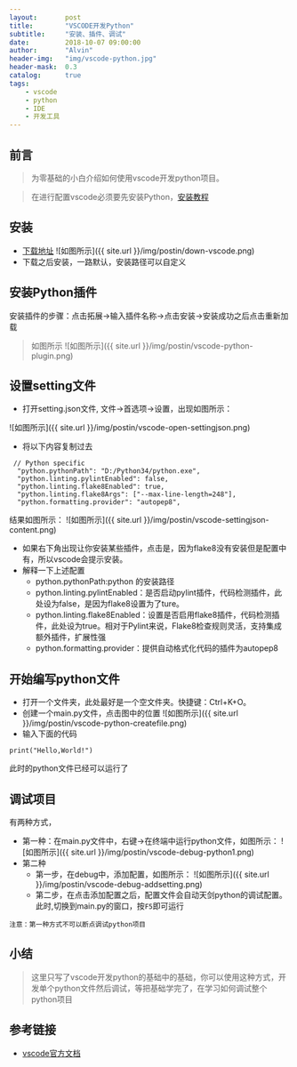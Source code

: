 ```yaml
---
layout:       post
title:        "VSCODE开发Python"
subtitle:     "安装、插件、调试"
date:         2018-10-07 09:00:00
author:       "Alvin"
header-img:   "img/vscode-python.jpg"
header-mask:  0.3
catalog:      true
tags:
    - vscode
    - python
    - IDE
    - 开发工具
---
```


## 前言

>为零基础的小白介绍如何使用vscode开发python项目。

>在进行配置vscode必须要先安装Python，[安装教程](http://www.runoob.com/python3/python3-install.html)
## 安装

* [下载地址](https://code.visualstudio.com/download)
![如图所示]({{ site.url }}/img/postin/down-vscode.png)
* 下载之后安装，一路默认，安装路径可以自定义

## 安装Python插件
安装插件的步骤：点击拓展->输入插件名称->点击安装->安装成功之后点击重新加载
>如图所示
![如图所示]({{ site.url }}/img/postin/vscode-python-plugin.png)

## 设置setting文件

* 打开setting.json文件, 文件->首选项->设置，出现如图所示：

![如图所示]({{ site.url }}/img/postin/vscode-open-settingjson.png)

* 将以下内容复制过去

```
 // Python specific
  "python.pythonPath": "D:/Python34/python.exe",
  "python.linting.pylintEnabled": false,
  "python.linting.flake8Enabled": true,
  "python.linting.flake8Args": ["--max-line-length=248"],
  "python.formatting.provider": "autopep8",
```
结果如图所示：
![如图所示]({{ site.url }}/img/postin/vscode-settingjson-content.png)

* 如果右下角出现让你安装某些插件，点击是，因为flake8没有安装但是配置中有，所以vscode会提示安装。
* 解释一下上述配置
    * python.pythonPath:python 的安装路径
    * python.linting.pylintEnabled：是否启动pylint插件，代码检测插件，此处设为false，是因为flake8设置为了ture。
    * python.linting.flake8Enabled：设置是否启用flake8插件，代码检测插件，此处设为true。相对于Pylint来说，Flake8检查规则灵活，支持集成额外插件，扩展性强
    * python.formatting.provider：提供自动格式化代码的插件为autopep8

## 开始编写python文件

* 打开一个文件夹，此处最好是一个空文件夹。快捷键：Ctrl+K+O。
* 创建一个main.py文件，点击图中的位置
![如图所示]({{ site.url }}/img/postin/vscode-python-createfile.png)
* 输入下面的代码
```
print("Hello,World!")
```
此时的python文件已经可以运行了

## 调试项目

有两种方式，
* 第一种：在main.py文件中，右键->在终端中运行python文件，如图所示：
![如图所示]({{ site.url }}/img/postin/vscode-debug-python1.png)
* 第二种
    * 第一步，在debug中，添加配置，如图所示：
    ![如图所示]({{ site.url }}/img/postin/vscode-debug-addsetting.png)
    * 第二步，在点击添加配置之后，配置文件会自动天剑python的调试配置。此时,切换到main.py的窗口，按`F5`即可运行

`注意：第一种方式不可以断点调试python项目`

## 小结

>这里只写了vscode开发python的基础中的基础，你可以使用这种方式，开发单个python文件然后调试，等把基础学完了，在学习如何调试整个python项目

## 参考链接

* [vscode官方文档](https://code.visualstudio.com/docs/python/python-tutorial)    